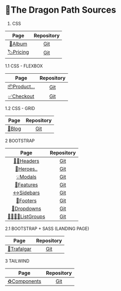# 🐉The Dragon Path Sources 

1. CSS

| Page | Repository | 
| :--: | :--------: |
| [📖Album](https://jackson97parada.github.io/Album_example/) | [Git](https://github.com/jackson97parada/Album_example) |
| [🏷️Pricing](https://jackson97parada.github.io/Pricing_example/) | [Git](https://github.com/jackson97parada/Pricing_example) |


1.1 CSS - FLEXBOX

| Page | Repository | 
| :--: | :--------: |
| [📦Product...](https://jackson97parada.github.io/Product_example/) | [Git](https://github.com/jackson97parada/Product_example) |
| [✅Checkout](https://jackson97parada.github.io/Checkout_example/) | [Git](https://github.com/jackson97parada/Checkout_example) |


1.2 CSS - GRID

| Page | Repository | 
| :--: | :--------: |
| [📝Blog](https://jackson97parada.github.io/Blog_example/) | [Git](https://github.com/jackson97parada/Blog_example) |


2 BOOTSTRAP

| Page | Repository | 
| :--: | :--------: |
| [👨‍🦱Headers](https://jackson97parada.github.io/Headers_example/) | [Git](https://github.com/jackson97parada/Headers_example) |
| [🦸Heroes..](https://jackson97parada.github.io/Heroes_example/) | [Git](https://github.com/jackson97parada/Heroes_example) |
[💡Modals](https://jackson97parada.github.io/Modals_examples/) | [Git](https://github.com/jackson97parada/Modals_examples) |
| [🔲Features](https://jackson97parada.github.io/Features_example/) | [Git](https://github.com/jackson97parada/Features_example) |
| [↔Sidebars](https://jackson97parada.github.io/Sidebars_example/) | [Git](https://github.com/jackson97parada/Sidebars_example) |
| [🦿Footers](https://jackson97parada.github.io/Footers_example/) | [Git](https://github.com/jackson97parada/Footers_example) |
| [📩Dropdowns](https://jackson97parada.github.io/Dropdowns_example/) | [Git](https://github.com/jackson97parada/Dropdowns_example) |
| [👨‍👩‍👧‍👦ListGroups](https://jackson97parada.github.io/ListGroups_example/) | [Git](https://github.com/jackson97parada/ListGroups_example) |

2.1 BOOTSTRAP + SASS (LANDING PAGE)

| Page | Repository | 
| :--: | :--------: |
| [💠Trafalgar](https://jackson97parada.github.io/Trafalgar_landingPage/) | [Git](https://github.com/jackson97parada/Trafalgar_landingPage) |

3 TAILWIND

| Page | Repository | 
| :--: | :--------: |
| [♻️Components](https://jackson97parada.github.io/Components_examples/) | [Git](https://github.com/jackson97parada/Components_examples) |

